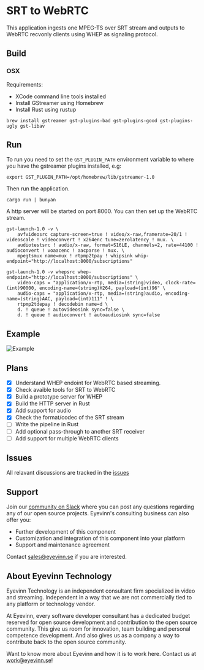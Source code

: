 # SRT to WebRTC
This application ingests one MPEG-TS over SRT stream and outputs to WebRTC recvonly clients using WHEP as signaling protocol.

## Build
### OSX
Requirements:
- XCode command line tools installed
- Install GStreamer using Homebrew
- Install Rust using rustup

```
brew install gstreamer gst-plugins-bad gst-plugins-good gst-plugins-ugly gst-libav
```

## Run

To run you need to set the `GST_PLUGIN_PATH` environment variable to where you have the gstreamer plugins installed, e.g:

```
export GST_PLUGIN_PATH=/opt/homebrew/lib/gstreamer-1.0
```

Then run the application. 
```
cargo run | bunyan
```

A http server will be started on port 8000. You can then set up the WebRTC stream.
```
gst-launch-1.0 -v \
    avfvideosrc capture-screen=true ! video/x-raw,framerate=20/1 ! videoscale ! videoconvert ! x264enc tune=zerolatency ! mux. \
    audiotestsrc ! audio/x-raw, format=S16LE, channels=2, rate=44100 ! audioconvert ! voaacenc ! aacparse ! mux. \
    mpegtsmux name=mux ! rtpmp2tpay ! whipsink whip-endpoint="http://localhost:8000/subscriptions"

gst-launch-1.0 -v whepsrc whep-endpoint="http://localhost:8000/subscriptions" \
    video-caps = "application/x-rtp, media=(string)video, clock-rate=(int)90000, encoding-name=(string)H264, payload=(int)96" \
    audio-caps = "application/x-rtp, media=(string)audio, encoding-name=(string)AAC, payload=(int)111" ! \
    rtpmp2tdepay ! decodebin name=d \
    d. ! queue ! autovideosink sync=false \
    d. ! queue ! audioconvert ! autoaudiosink sync=false
```

## Example
![Example](./docs/Example.gif)

## Plans
- [x] Understand WHEP endoint for WebRTC based streaming.
- [x] Check avaible tools for SRT to WebRTC
- [x] Build a prototype server for WHEP
- [x] Build the HTTP server in Rust
- [x] Add support for audio
- [x] Check the format/codec of the SRT stream
- [ ] Write the pipeline in Rust
- [ ] Add optional pass-through to another SRT receiver
- [ ] Add support for multiple WebRTC clients

## Issues
All relavant discussions are tracked in the [issues](https://github.com/Eyevinn/srt-whep/issues/)

## Support

Join our [community on Slack](http://slack.streamingtech.se) where you can post any questions regarding any of our open source projects. Eyevinn's consulting business can also offer you:

- Further development of this component
- Customization and integration of this component into your platform
- Support and maintenance agreement

Contact [sales@eyevinn.se](mailto:sales@eyevinn.se) if you are interested.

## About Eyevinn Technology

Eyevinn Technology is an independent consultant firm specialized in video and streaming. Independent in a way that we are not commercially tied to any platform or technology vendor.

At Eyevinn, every software developer consultant has a dedicated budget reserved for open source development and contribution to the open source community. This give us room for innovation, team building and personal competence development. And also gives us as a company a way to contribute back to the open source community.

Want to know more about Eyevinn and how it is to work here. Contact us at work@eyevinn.se!